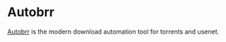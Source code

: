 # Autobrr

[Autobrr](https://github.com/autobrr/autobrr) is the modern download automation tool for torrents and usenet.
